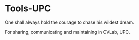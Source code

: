 # Tools-UPC

One shall always hold the courage to chase his wildest dream.

For sharing, communicating and maintaining in CVLab, UPC.
